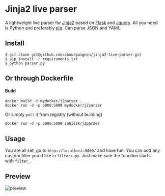 # Jinja2 live parser

A lightweight live parser for [Jinja2](http://jinja.pocoo.org/docs/dev/) based on [Flask](http://flask.pocoo.org/) and [Jquery](http://jquery.com/).
All you need is Python and preferably [pip](https://pypi.python.org/pypi/pip). Can parse JSON and YAML.


## Install

    $ git clone git@github.com:abourguignon/jinja2-live-parser.git
    $ pip install -r requirements.txt
    $ python parser.py

## Or through Dockerfile

#### Build

    docker build -t mydocker/j2parser .
    docker run -d -p 5000:5000 mydocker/j2parser

Or simply `pull` it from registry (without building)

    docker run -d -p 5000:5000 sahilsk/j2parser

## Usage

You are all set, go to `http://localhost:5000/` and have fun.
You can add any custom filter you'd like in `filters.py`.  Just make sure the function starts with `filter_`.


## Preview

![preview](http://i.imgur.com/9EW0vuo.png)

